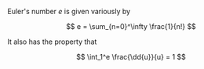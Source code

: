 Euler's number $e$ is given variously by

$$
e = \sum_{n=0}^\infty \frac{1}{n!}
$$

It also has the property that

$$
\int_1^e \frac{\dd{u}}{u} = 1
$$